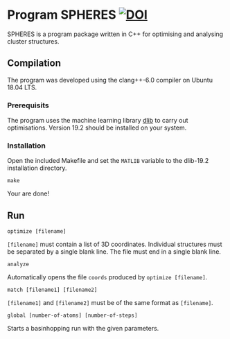 # Program SPHERES [![DOI](https://zenodo.org/badge/60585736.svg)](https://zenodo.org/badge/latestdoi/60585736)

SPHERES is a program package written in C++ for optimising and analysing cluster structures.

## Compilation

The program was developed using the clang++-6.0 compiler on Ubuntu 18.04 LTS.

### Prerequisits

The program uses the machine learning library [dlib](https://github.com/davisking/dlib) to carry out optimisations. Version 19.2 should be installed on your system.

### Installation

Open the included Makefile and set the `MATLIB` variable to the dlib-19.2 installation directory.

```
make
```

Your are done!

## Run

```
optimize [filename]
```
`[filename]` must contain a list of 3D coordinates. Individual structures must be separated by a single blank line. The file must end in a single blank line.

```
analyze
```
Automatically opens the file `coords` produced by `optimize [filename]`.

```
match [filename1] [filename2]
```
`[filename1]` and `[filename2]` must be of the same format as `[filename]`.

```
global [number-of-atoms] [number-of-steps]
```
Starts a basinhopping run with the given parameters.





